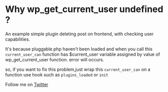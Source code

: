 # Why wp_get_current_user undefined ?

An example simple plugin deleting post on frontend, with checking user capabilities.

It's because pluggable.php haven't been loaded and when you call this `current_user_can` function has $current_user variable assigned by value of wp_get_current_user function. error will occurs.

so, if you want to fix this problem,just wrap this `current_user_can` on a function use hook such as `plugins_loaded` or `init`

Follow me on [Twitter](https://twitter.com/noorofsun)





